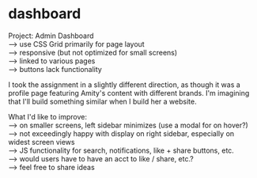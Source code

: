 # dashboard  
Project: Admin Dashboard    
--> use CSS Grid primarily for page layout  
--> responsive (but not optimized for small screens)  
--> linked to various pages  
--> buttons lack functionality  
  
I took the assignment in a slightly different direction, as though it was a profile page featuring Amity's content with different brands. I'm imagining that I'll build something similar when I build her a website.
  
  
What I'd like to improve:  
--> on smaller screens, left sidebar minimizes (use a modal for on hover?)  
--> not exceedingly happy with display on right sidebar, especially on widest screen views  
--> JS functionality for search, notifications, like + share buttons, etc.  
--> would users have to have an acct to like / share, etc.?  
--> feel free to share ideas  